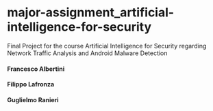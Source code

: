 # major-assignment_artificial-intelligence-for-security
Final Project for the course Artificial Intelligence for Security regarding Network Traffic Analysis and Android Malware Detection

#### Francesco Albertini
#### Filippo Lafronza
#### Guglielmo Ranieri



